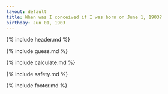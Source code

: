 ```yaml
---
layout: default
title: When was I conceived if I was born on June 1, 1903?
birthday: Jun 01, 1903
---
```


{% include header.md %}

{% include guess.md %}

{% include calculate.md %}

{% include safety.md %}

{% include footer.md %}



